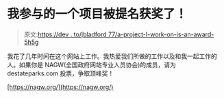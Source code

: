 # 我参与的一个项目被提名获奖了！

> 原文:[https://dev . to/jbladford 77/a-project-I-work-on-is-an-award-5h5g](https://dev.to/jbradford77/a-project-i-worked-on-was-nominated-for-an-award-5h5g)

我花了几年时间在这个网站上工作。我热爱我们所做的工作以及和我一起工作的人。如果你是 NAGW(全国政府网站专业人员协会)的成员，请为 destateparks.com 投票，争取顶峰奖！

[https://nagw.org/](https://nagw.org/)